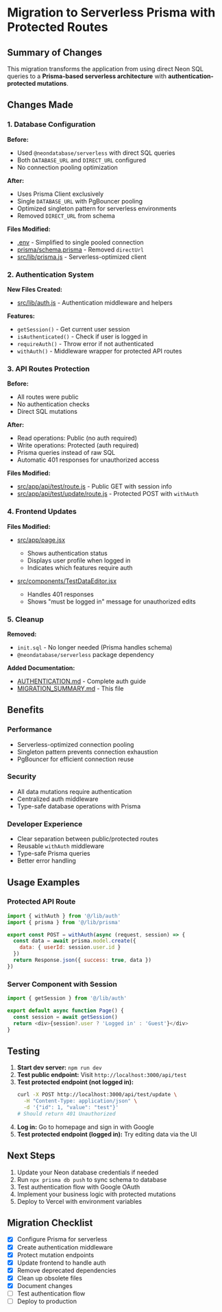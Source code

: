 # Migration to Serverless Prisma with Protected Routes

## Summary of Changes

This migration transforms the application from using direct Neon SQL queries to a **Prisma-based serverless architecture** with **authentication-protected mutations**.

## Changes Made

### 1. Database Configuration

**Before:**
- Used `@neondatabase/serverless` with direct SQL queries
- Both `DATABASE_URL` and `DIRECT_URL` configured
- No connection pooling optimization

**After:**
- Uses Prisma Client exclusively
- Single `DATABASE_URL` with PgBouncer pooling
- Optimized singleton pattern for serverless environments
- Removed `DIRECT_URL` from schema

**Files Modified:**
- [.env](.env) - Simplified to single pooled connection
- [prisma/schema.prisma](prisma/schema.prisma) - Removed `directUrl`
- [src/lib/prisma.js](src/lib/prisma.js) - Serverless-optimized client

### 2. Authentication System

**New Files Created:**
- [src/lib/auth.js](src/lib/auth.js) - Authentication middleware and helpers

**Features:**
- `getSession()` - Get current user session
- `isAuthenticated()` - Check if user is logged in
- `requireAuth()` - Throw error if not authenticated
- `withAuth()` - Middleware wrapper for protected API routes

### 3. API Routes Protection

**Before:**
- All routes were public
- No authentication checks
- Direct SQL mutations

**After:**
- Read operations: Public (no auth required)
- Write operations: Protected (auth required)
- Prisma queries instead of raw SQL
- Automatic 401 responses for unauthorized access

**Files Modified:**
- [src/app/api/test/route.js](src/app/api/test/route.js) - Public GET with session info
- [src/app/api/test/update/route.js](src/app/api/test/update/route.js) - Protected POST with `withAuth`

### 4. Frontend Updates

**Files Modified:**
- [src/app/page.jsx](src/app/page.jsx)
  - Shows authentication status
  - Displays user profile when logged in
  - Indicates which features require auth

- [src/components/TestDataEditor.jsx](src/components/TestDataEditor.jsx)
  - Handles 401 responses
  - Shows "must be logged in" message for unauthorized edits

### 5. Cleanup

**Removed:**
- `init.sql` - No longer needed (Prisma handles schema)
- `@neondatabase/serverless` package dependency

**Added Documentation:**
- [AUTHENTICATION.md](AUTHENTICATION.md) - Complete auth guide
- [MIGRATION_SUMMARY.md](MIGRATION_SUMMARY.md) - This file

## Benefits

### Performance
- Serverless-optimized connection pooling
- Singleton pattern prevents connection exhaustion
- PgBouncer for efficient connection reuse

### Security
- All data mutations require authentication
- Centralized auth middleware
- Type-safe database operations with Prisma

### Developer Experience
- Clear separation between public/protected routes
- Reusable `withAuth` middleware
- Type-safe Prisma queries
- Better error handling

## Usage Examples

### Protected API Route

```javascript
import { withAuth } from '@/lib/auth'
import { prisma } from '@/lib/prisma'

export const POST = withAuth(async (request, session) => {
  const data = await prisma.model.create({
    data: { userId: session.user.id }
  })
  return Response.json({ success: true, data })
})
```

### Server Component with Session

```javascript
import { getSession } from '@/lib/auth'

export default async function Page() {
  const session = await getSession()
  return <div>{session?.user ? 'Logged in' : 'Guest'}</div>
}
```

## Testing

1. **Start dev server:** `npm run dev`
2. **Test public endpoint:** Visit `http://localhost:3000/api/test`
3. **Test protected endpoint (not logged in):**
   ```bash
   curl -X POST http://localhost:3000/api/test/update \
     -H "Content-Type: application/json" \
     -d '{"id": 1, "value": "test"}'
   # Should return 401 Unauthorized
   ```
4. **Log in:** Go to homepage and sign in with Google
5. **Test protected endpoint (logged in):** Try editing data via the UI

## Next Steps

1. Update your Neon database credentials if needed
2. Run `npx prisma db push` to sync schema to database
3. Test authentication flow with Google OAuth
4. Implement your business logic with protected mutations
5. Deploy to Vercel with environment variables

## Migration Checklist

- [x] Configure Prisma for serverless
- [x] Create authentication middleware
- [x] Protect mutation endpoints
- [x] Update frontend to handle auth
- [x] Remove deprecated dependencies
- [x] Clean up obsolete files
- [x] Document changes
- [ ] Test authentication flow
- [ ] Deploy to production
